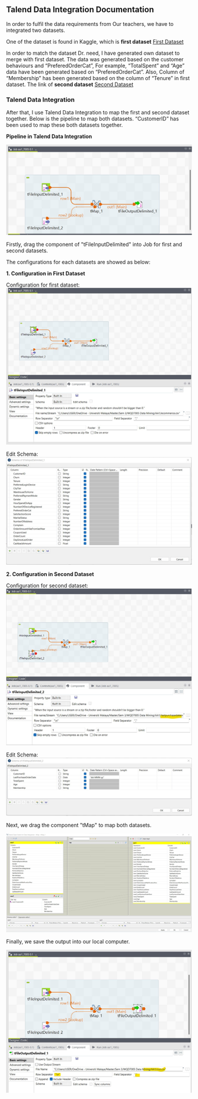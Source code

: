 ## Talend Data Integration Documentation

In order to fulfil the data requirements from Our teachers, we have to integrated two datasets.

One of the dataset is found in Kaggle, which is **first dataset** [First Dataset](https://github.com/sokqi918/WQD7005_AA1/blob/main/Dataset/ecommerce.csv)

In order to match the dataset Dr. need, I have generated own dataset to merge with first dataset. The data was generated based on the customer behaviours and “PreferedOrderCat”, For example, “TotalSpent” and “Age” data have been generated based on “PreferedOrderCat”. Also, Column of “Membership” has been generated based on the column of “Tenure” in first dataset. The link of **second dataset** [Second Dataset](https://github.com/sokqi918/WQD7005_AA1/blob/main/Dataset/lastpurchasedateorder.csv)

### Talend Data Integration

After that, I use Talend Data Integration to map the first and second dataset together. Below is the pipeline to map both datasets. “CustomerID” has been used to map these both datasets together.

**Pipeline in Talend Data Integration**

![Updated Image](https://github.com/sokqi918/WQD7005_AA1/blob/main/Talend%20Data%20Integration/pipelinedataintegration.jpg)

Firstly, drag the component of "tFileInputDelimited" into Job for first and second datasets.

The configurations for each datasets are showed as below:

**1. Configuration in First Dataset**

Configuration for first dataset:
![Updated Image](https://github.com/sokqi918/WQD7005_AA1/blob/main/Talend%20Data%20Integration/file1configuration.jpg)

Edit Schema:
![Updated Image](https://github.com/sokqi918/WQD7005_AA1/blob/main/Talend%20Data%20Integration/file1editschema.jpg)

**2. Configuration in Second Dataset**

Configuration for second dataset:
![Updated Image](https://github.com/sokqi918/WQD7005_AA1/blob/main/Talend%20Data%20Integration/file2configuration.jpg)

Edit Schema:
![Updated Image](https://github.com/sokqi918/WQD7005_AA1/blob/main/Talend%20Data%20Integration/file2editschema.jpg)

Next, we drag the component "tMap" to map both datasets.

![Updated Image](https://github.com/sokqi918/WQD7005_AA1/blob/main/Talend%20Data%20Integration/mapping.jpg)

Finally, we save the output into our local computer.

![Updated Image](https://github.com/sokqi918/WQD7005_AA1/blob/main/Talend%20Data%20Integration/output.jpg)


